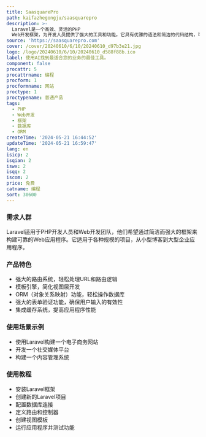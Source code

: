 ```yaml
---
title: SaasquarePro
path: kaifazhegongju/saasquarepro
description: >-
  Laravel是一个高效、灵活的PHP
  Web开发框架，为开发人员提供了强大的工具和功能。它具有优雅的语法和简洁的代码结构，可以快速构建可扩展、稳定和安全的Web应用程序。Laravel具有广泛的社区支持和活跃的开发者生态系统。
source: 'https://saasquarepro.com'
cover: /cover/20240610/6/10/20240610_d97b3e21.jpg
logo: /logo/20240610/6/10/20240610_d588f88b.ico
label: 使用AI找到最适合您的业务的最佳工具。
component: false
procattr: 5
procattrname: 编程
procform: 1
procformname: 网站
proctype: 1
proctypename: 普通产品
tags:
  - PHP
  - Web开发
  - 框架
  - 数据库
  - ORM
createTime: '2024-05-21 16:44:52'
updateTime: '2024-05-21 16:59:47'
lang: en
isicp: 2
isqian: 2
iswx: 2
isqq: 2
iscom: 2
price: 免费
catname: 编程
sort: 30600
---
```




### 需求人群
Laravel适用于PHP开发人员和Web开发团队，他们希望通过简洁而强大的框架来构建可靠的Web应用程序。它适用于各种规模的项目，从小型博客到大型企业应用程序。

### 产品特色
* 强大的路由系统，轻松处理URL和路由逻辑
* 模板引擎，简化视图层开发
* ORM（对象关系映射）功能，轻松操作数据库
* 强大的表单验证功能，确保用户输入的有效性
* 集成缓存系统，提高应用程序性能

### 使用场景示例
* 使用Laravel构建一个电子商务网站
* 开发一个社交媒体平台
* 构建一个内容管理系统

### 使用教程
* 安装Laravel框架
* 创建新的Laravel项目
* 配置数据库连接
* 定义路由和控制器
* 创建视图模板
* 运行应用程序并测试功能

  
